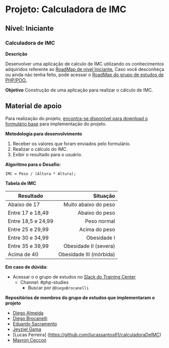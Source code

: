 # Projeto: Calculadora de IMC


## Nível: Iniciante  


### Calculadora de IMC  

__Descrição__

Desenvolver uma aplicação de calculo de IMC utilizando os conhecimentos adquiridos referente ao [RoadMap de nível Iniciante.](https://github.com/training-center/php-study-group/blob/master/material_de_apoio/roadmap/iniciante.md)
Caso você desconheça ou ainda não tenha feito, pode acessar o [RoadMap do grupo de estudos de PHP/POO.](https://github.com/training-center/php-study-group/tree/master/material_de_apoio/roadmap)

__Objetivo__
Construção de uma aplicação para realizar o cálculo de IMC.

## Material de apoio
Para realização do projeto, [encontra-se disponível para download o formulário base](/material_de_apoio/desafios/projetos/iniciante/calculadora_imc/material_de_apoio/formulario_calculadora_imc.zip) para implementação do projeto.

__Metodologia para desenvolvimento__

1. Receber os valores que foram enviados pelo formulário.  
2. Realizar o cálculo do IMC.  
3. Exibir o resultado para o usuário.  

__Algoritmo para o Desafio:__

 `IMC = Peso / (Altura * Altura); `  

__Tabela de IMC__

| Resultado          |                Situação |
| ------------------ | ----------------------: |
| Abaixo de 17       |    Muito abaixo do peso |
| Entre 17 e 18,49   |          Abaixo do peso |
| Entre 18,5 e 24,99 |             Peso normal |
| Entre 25 e 29,99   |           Acima do peso |
| Entre 30 e 34,99   |             Obesidade I |
| Entre 35 e 39,99   |   Obesidade II (severa) |
| Acima de 40        | Obesidade III (mórbida) |

__Em caso de dúvida:__

- Acessar o o grupo de estudos no [Slack do Training Center](https://github.com/training-center/slack)
    - Channel: #php-studies   
        - Buscar por `@DiegoBrocanelli`

__Repositórios de membros do grupo de estudos que implementaram o projeto__

- [Diego Almeida](https://github.com/dyhalmeida/calculadora-imc)
- [Diego Brocanelli](https://github.com/Diego-Brocanelli/projeto-calculadora-de-imc)
- [Eduardo Sacramento](https://github.com/eduardosacra/calculadora_imc)
- [Jeyziel Gama](https://github.com/jeyziel/IMC)
- [Lucas Ferreira] (https://github.com/lucassantos61/calculadoraDeIMC)
- [Mayron Ceccon](https://github.com/mayronceccon/grupo-estudos-php-calculadora-imc)
